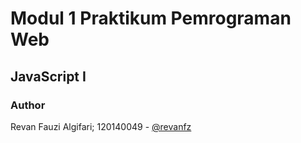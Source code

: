 # Modul 1 Praktikum Pemrograman Web
## JavaScript I
### Author

Revan Fauzi Algifari; 120140049 - [@revanfz](https://github.com/revanfz)
    